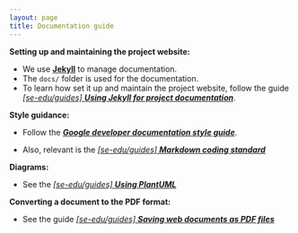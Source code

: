 ```yaml
---
layout: page
title: Documentation guide
---
```


**Setting up and maintaining the project website:**

* We use [**Jekyll**](https://jekyllrb.com/) to manage documentation.
* The `docs/` folder is used for the documentation.
* To learn how set it up and maintain the project website, follow the guide [_[se-edu/guides] **Using Jekyll for project
  documentation**_](https://se-education.org/guides/tutorials/jekyll.html).

**Style guidance:**

* Follow the [**_Google developer documentation style guide_**](https://developers.google.com/style).

* Also, relevant is the [_[se-edu/guides] **Markdown coding
  standard**_](https://se-education.org/guides/conventions/markdown.html)

**Diagrams:**

* See the [_[se-edu/guides] **Using PlantUML**_](https://se-education.org/guides/tutorials/plantUml.html)

**Converting a document to the PDF format:**

* See the guide [_[se-edu/guides] **Saving web documents as PDF
  files**_](https://se-education.org/guides/tutorials/savingPdf.html)
